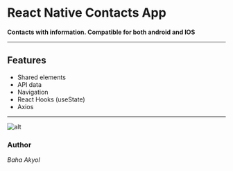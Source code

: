 React Native Contacts App
===

**Contacts with information. Compatible for both android and IOS**

---
Features 
----

* Shared elements
* API data 
* Navigation
* React Hooks (useState)
* Axios

---

![alt](./assets/gif/contacts.gif)

### Author

*Baha Akyol*